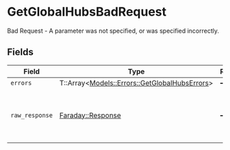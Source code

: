 # GetGlobalHubsBadRequest

Bad Request - A parameter was not specified, or was specified incorrectly.


## Fields

| Field                                                                                       | Type                                                                                        | Required                                                                                    | Description                                                                                 |
| ------------------------------------------------------------------------------------------- | ------------------------------------------------------------------------------------------- | ------------------------------------------------------------------------------------------- | ------------------------------------------------------------------------------------------- |
| `errors`                                                                                    | T::Array<[Models::Errors::GetGlobalHubsErrors](../../models/errors/getglobalhubserrors.md)> | :heavy_minus_sign:                                                                          | N/A                                                                                         |
| `raw_response`                                                                              | [Faraday::Response](https://www.rubydoc.info/gems/faraday/Faraday/Response)                 | :heavy_minus_sign:                                                                          | Raw HTTP response; suitable for custom response parsing                                     |